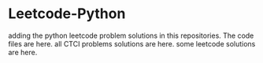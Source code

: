 # Leetcode-Python
adding the python leetcode problem solutions in this repositories. 
The code files are here.
all CTCI problems solutions are here.
some leetcode solutions are here.




































































































































































































































































































































































































































































































































































































































































































































































































































































































































































































